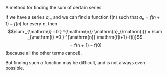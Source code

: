 A method for finding the sum of certain series.

If we have a series ${a_{n}},$ and we can find a function f(n) such that
$a_{n}=f(n+1)-f(n)$ for every n, then
$$\sum _{\mathrm{i} =0 } ^{\mathrm{n}} \mathrm{a}_{\mathrm{i}}
= \sum _{\mathrm{i} =0 } ^{\mathrm{n}} \mathrm{f(i+1)-f(i)}$$
$$= \mathrm{f(n+1)-f(0)}$$ (because all the other terms cancel).

But finding such a function may be difficult, and is not always even
possible.
